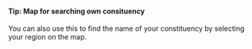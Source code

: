 #### Tip: Map for searching own consituency

You can also use this to find the name of your constituency by selecting your region on the map.